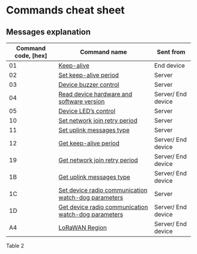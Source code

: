 # Commands cheat sheet

## Messages explanation

| **Command code, \[hex]** | **Command name**                                                                                                                                           | **Sent from**      |
| ------------------------ | ---------------------------------------------------------------------------------------------------------------------------------------------------------- | ------------------ |
| 01                       | [Keep-alive](keep-alive.md)                                                                                                                                | End device         |
| 02                       | [Set keep-alive period](keep-alive.md#set-keep-alive-period-command-explanation)                                                                           | Server             |
| 03                       | [Device buzzer control](device-buzzer-control-command.md)                                                                                                  | Server             |
| 04                       | [Read device hardware and software version](read-device-hardware-and-software-version-command-explanation..md)                                             | Server/ End device |
| 05                       | [Device LED’s control](device-leds-control.md)                                                                                                             | Server             |
| 10                       | [Set network join retry period](network-related-settings.md#set-network-join-retry-period-command-explanation)                                             | Server             |
| 11                       | [Set uplink messages type](uplink-types.md#set-uplink-messages-type-command-explanation)                                                                   | Server             |
| 12                       | [Get keep-alive period](keep-alive.md#get-keep-alive-period-command-explanation)                                                                           | Server/ End device |
| 19                       | [Get network join retry period](network-related-settings.md#get-network-join-retry-period-command-explanation)                                             | Server/ End device |
| 1B                       | [Get uplink messages type](uplink-types.md#get-uplink-messages-type-command-explanation)                                                                   | Server/ End device |
| 1C                       | [Set device radio communication watch-dog parameters](network-related-settings.md#set-device-radio-communication-watch-dog-parameters-command-explanation) | Server             |
| 1D                       | [Get device radio communication watch-dog parameters](network-related-settings.md#get-device-radio-communication-watch-dog-parameters-command-explanation) | Server/ End device |
| A4                       | [LoRaWAN Region](network-related-settings.md#lorawan-region)                                                                                               | Server/ End device |

Table 2
